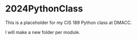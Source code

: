 # 2024PythonClass

This is a placeholder for my CIS 189 Python class at DMACC.

I will make a new folder per module.